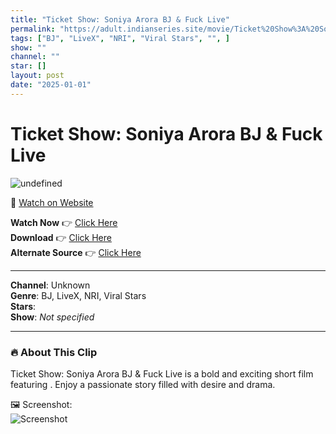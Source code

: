 ```yaml
---
title: "Ticket Show: Soniya Arora BJ & Fuck Live"
permalink: "https://adult.indianseries.site/movie/Ticket%20Show%3A%20Soniya%20Arora%20BJ%20%26%20Fuck%20Live"
tags: ["BJ", "LiveX", "NRI", "Viral Stars", "", ]
show: ""
channel: ""
star: []
layout: post
date: "2025-01-01"
---
```


# Ticket Show: Soniya Arora BJ & Fuck Live

![undefined](https://desisins.com/wp-content/uploads/2024/08/Sonia-Arora-BJ-and-Fuck-DesiSins.com_cleanup.jpg)

🔗 [Watch on Website](https://adult.indianseries.site/movie/Ticket%20Show%3A%20Soniya%20Arora%20BJ%20%26%20Fuck%20Live)

**Watch Now** 👉 [Click Here](https://adult.indianseries.site/movie/Ticket%20Show%3A%20Soniya%20Arora%20BJ%20%26%20Fuck%20Live)  
**Download** 👉 [Click Here](https://adult.indianseries.site/movie/Ticket%20Show%3A%20Soniya%20Arora%20BJ%20%26%20Fuck%20Live)  
**Alternate Source** 👉 [Click Here](https://adult.indianseries.site/movie/Ticket%20Show%3A%20Soniya%20Arora%20BJ%20%26%20Fuck%20Live)

---

**Channel**: Unknown  
**Genre**: BJ, LiveX, NRI, Viral Stars  
**Stars**:   
**Show**: *Not specified*

---

### 🔥 About This Clip

Ticket Show: Soniya Arora BJ & Fuck Live is a bold and exciting short film featuring . Enjoy a passionate story filled with desire and drama.
 
🖼️ Screenshot:  
![Screenshot](https://desisins.com/wp-content/uploads/2024/08/Sonia-Arora-BJ-and-Fuck-DesiSins.com_cleanup.jpg)
